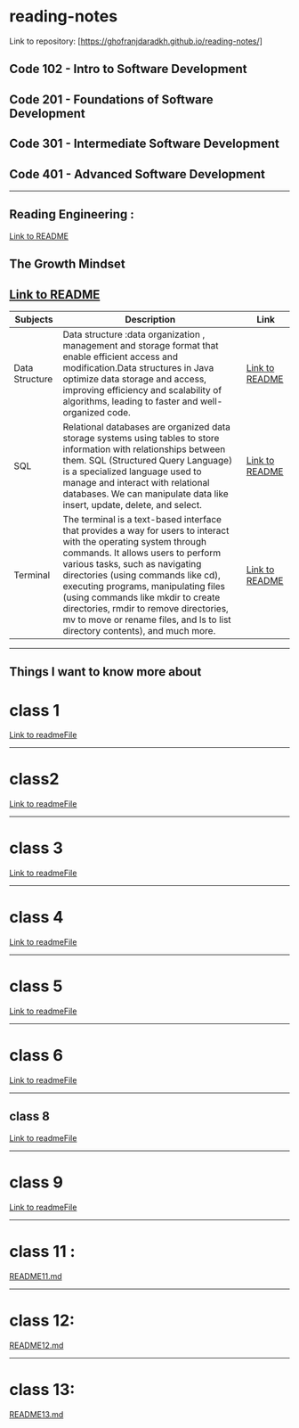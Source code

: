 # reading-notes

Link to repository:  [https://ghofranjdaradkh.github.io/reading-notes/]

## Code 102 - Intro to Software Development

## Code 201 - Foundations of Software Development

## Code 301 - Intermediate Software Development

## Code 401 - Advanced Software Development

---------------------------------------------------------------------------------------------------------------------------------------
## Reading Engineering :


[Link to README](./ReadMEReng.md)

## The Growth Mindset 


[Link to README](./READMEmidest.md)
----------------------------------------------------------------------------------------------------------------------------------------




| Subjects      | Description | Link |
| ------------- | ----------- | ---- |
| Data Structure        | Data structure :data organization , management and storage format that enable efficient access and modification.Data structures in Java optimize data storage and access, improving efficiency and scalability of algorithms, leading to faster and well-organized code. | [Link to README](READMEDATA.md) |
| SQL           | Relational databases are organized data storage systems using tables to store information with relationships between them. SQL (Structured Query Language) is a specialized language used to manage and interact with relational databases. We can manipulate data like insert, update, delete, and select. | [Link to README](./READMESSQL.md) |
| Terminal      | The terminal is a text-based interface that provides a way for users to interact with the operating system through commands. It allows users to perform various tasks, such as navigating directories (using commands like cd), executing programs, manipulating files (using commands like mkdir to create directories, rmdir to remove directories, mv to move or rename files, and ls to list directory contents), and much more. | [Link to README](./READMETR.md) |











------------------------------------------------------------------------------------------------------------------------------
## Things I want to know more about

# class 1 

[Link to readmeFile](READMEfile1.md)

-----------------------------------------------------------------------------------------------------------------------------
# class2

[Link to readmeFile](READMEfile.md)

------------------------------------------------------------------------------------------------------------------------------

# class 3
[Link to readmeFile](READMEfile3.md)


----------------------------------------------------------------------------------------------------------------

# class 4

[Link to readmeFile](./README4.md)

-----------------------------------------------------------------------------------------------------------------

# class 5 

[Link to readmeFile](./README5.md)

-----------------------------------------------------------------------------------------------------------------

# class 6

[Link to readmeFile](./README6.md)

-----------------------------------------------------

## class 8
[Link to readmeFile](./readme8.md)


------------------------------------------------------------------
 # class 9 
[Link to readmeFile](readme9.md)

------------------------------------------------------------------
# class 11 : 
 [README11.md](README11.md)
 
---------------------------------------------

# class 12:
[README12.md](README12.md)



---------------------------------------------

# class 13:
[README13.md](README13.md)

